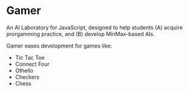 # Gamer
An AI Laboratory for JavaScript, designed to help students (A) acquire prorgamming practice, and (B) develop MinMax-based AIs.

Gamer eases development for games like:

- Tic Tac Toe
- Connect Four
- Othello
- Checkers
- Chess
